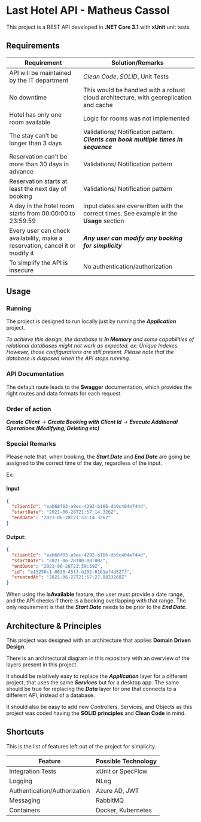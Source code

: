 # Last Hotel API - Matheus Cassol

This project is a REST API developed in **.NET Core 3.1** with **xUnit** unit tests.

## Requirements
Requirement                                                                   | Solution/Remarks
-------------                                                                 | -------------
API will be maintained by the IT department                                   | *Clean Code*, *SOLID*, Unit Tests
No downtime                                                                   | This would be handled with a robust cloud architecture, with georeplication and cache 
Hotel has only one room available                                             | Logic for rooms was not implemented
The stay can’t be longer than 3 days                                          | Validations/ Notification pattern. ***Clients can book multiple times in sequence*** 
Reservation can't be more than 30 days in advance                             | Validations/ Notification pattern
Reservation starts at least the next day of booking                           | Validations/ Notification pattern
A day in the hotel room starts from 00:00:00 to 23:59:59                      | Input dates are overwritten with the correct times. See example in the **Usage** section 
Every user can check availability, make a reservation, cancel it or modify it | ***Any user can modify any booking for simplicity***
To simplify the API is insecure                                               | No authentication/authorization

## Usage
### Running
The project is designed to run locally just by running the ***Application*** project.

*To achieve this design, the database is **In Memory** and some capabilities of relational databases might not work as expected. ex: Unique Indexes. However, those configurations are still present. Please note that the database is disposed when the API stops running.*

### API Documentation
The default route leads to the **Swagger** documentation, which provides the right routes and data formats for each request.

### Order of action 
***Create Client** -> **Create Booking with Client Id** ->
**Execute Additional Operations (Modifying, Deleting etc)***

### Special Remarks

Please note that, when booking, the ***Start Date*** and ***End Date*** are going be assigned to the correct time of the day, regardless of the input. 

Ex:
 
#### Input 

```json
{
  "clientId": "eab68f03-a9ec-4292-b166-db9c404e744d",
  "startDate": "2021-06-28T21:57:14.326Z",
  "endDate": "2021-06-28T21:57:14.326Z"
}
```
#### Output:

```json
{
  "clientId": "eab68f03-a9ec-4292-b166-db9c404e744d",
  "startDate": "2021-06-28T00:00:00Z",
  "endDate": "2021-06-28T23:59:59Z",
  "id": "e15256c1-0830-45f3-b102-6161ef4d827f",
  "createdAt": "2021-06-27T21:57:27.8823268Z"
}
```
When using the **IsAvailable** feature, the user must provide a date range, and the API checks if there is a booking overlapping with that range. The only requirement is that the ***Start Date*** needs to be prior to the ***End Date***.

## Architecture & Principles
This project was designed with an architecture that applies **Domain Driven Design**.

There is an architectural diagram in this repository with an overview of the layers present in this project.

It should be relatively easy to replace the ***Application*** layer for a different project, that uses the same ***Services*** but for a desktop app. The same should be true for replacing the ***Data*** layer for one that connects to a different API, instead of a database.

It should also be easy to add new Controllers, Services, and Objects as this project was coded having the **SOLID principles** and **Clean Code** in mind.
## Shortcuts
This is the list of features left out of the project for simplicity. 

Feature                          | Possible Technology
-------------                    | -------------
Integration Tests                | xUnit or SpecFlow
Logging                          | NLog
Authentication/Authorization     | Azure AD, JWT
Messaging                        | RabbitMQ
Containers                       | Docker, Kubernetes
